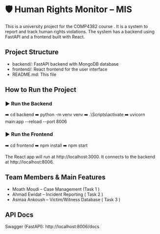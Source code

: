 # 🛡️ Human Rights Monitor – MIS
This is a university project for the COMP4382 course . It is a system to report and track human rights violations. The system has a backend using FastAPI and a frontend built with React.


## Project Structure
- backend/: FastAPI backend with MongoDB database  
- frontend/: React frontend for the user interface  
- README.md: This file


## How to Run the Project
### ▶️ Run the Backend
➡️ cd backend ➡️ python -m venv venv ➡️ .\Scripts\activate ➡️ uvicorn main:app --reload --port 8006

### ▶️ Run the Frontend
➡️ cd frontend ➡️ npm install ➡️ npm start


The React app will run at http://localhost:3000.
It connects to the backend at http://localhost:8006.

## Team Members & Main Features

- Moath Moudi – Case Management (Task 1 )  
- Ahmad Ewidat – Incident Reporting ( Task 2 ) 
- Asmaa Ankoush – Victim/Witness Database ( Task 3 )

## API Docs
Swagger (FastAPI): http://localhost:8006/docs
